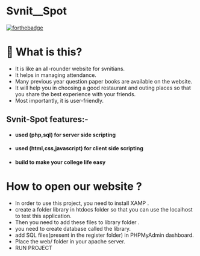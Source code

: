 # Svnit__Spot

[![forthebadge](https://forthebadge.com/images/badges/built-with-love.svg)](https://forthebadge.com)

# 🤔 What is this?
- It is like an all-rounder website for svnitians.
- It helps in managing attendance.
- Many previous year question paper books are available on the website.
- It will help you in choosing a good restaurant and outing places so that you share the best experience with your friends.
- Most importantly, it is user-friendly.

## Svnit-Spot features:-

  - #### used **(php,sql)** for server side scripting
  - #### used **(html,css,javascript)** for client side scripting
  - #### build to make your college life easy

# How to open our website ?

* In order to use this project, you need to install XAMP .
* create a folder library in htdocs folder so that you can use the localhost to test this application.
*  Then you need to add these files to library folder .
* you need to create database called the library.
* add SQL files(present in the register folder) in PHPMyAdmin dashboard.
* Place the web/ folder in your apache server.
* RUN PROJECT
